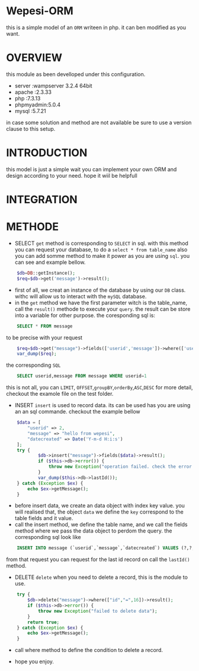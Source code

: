 # Wepesi-ORM
this is a simple model of an `ORM` writeen in php. it can ben modified as you want.

# OVERVIEW
this module as been develloped under this configuration. 
- server    :wampserver 3.2.4 64bit
- apache    :2.3.33
- php       :7.3.13
- phpmyadmin:5.0.4
- mysql     :5.7.21

in case some solution and method are not available be sure to use a version clause to this setup.
# INTRODUCTION 
this model is just a simple wait you can implement your own ORM and design according to your need.
hope it wiil be helpfull

# INTEGRATION
# METHODE
* SELECT
`get` method is corresponding to `SELECT` in sql. with this method you can request your database,
to do a `select * from table_name` also you can add somme method to make it power as you are using `sql`.
you can see and example bellow.
```php
    $db=DB::getInstance();
    $req=$db->get('message')->result();
```
- first of all, we creat an instance of the database by using our `DB` class. withc will allow us to interact with the `mySQL` database.
- in the `get` method we have the first parameter witch is the table_name, call the `result()` methode to execute your `query`.
the result can be store into a variable for other purpose.
the coresponding sql is:
```sql
    SELECT * FROM message
```
to be precise with your request
```php
    $req=$db->get("message")->fields(['userid','message'])->where(['userid',"=",1])->result();
    var_dump($req);
```
the corresponding `SQL`
```sql
    SELECT userid,message FROM message WHERE userid=1
```
this is not all, you can `LIMIT`, `OFFSET`,`groupBY`,`orderBy`,`ASC`,`DESC`
for more detail, checkout the examole file on the test folder.

* INSERT
`insert` is used to record data. its can be used has you are using an an sql commande.
checkout the example bellow
```php
    $data = [
        "userid" => 2,
        "message" => "hello from wepesi",
        "datecreated" => Date('Y-m-d H:i:s')
    ];
    try {
            $db->insert("message")->fields($data)->result();
            if ($this->db->error()) {
                throw new Exception("operation failed. check the error description");
            }
            var_dump($this->db->lastId());
    } catch (Exception $ex) {
        echo $ex->getMessage();
    }
```
- before insert data, we create an data object with index key value.
you will realised that, the object `data` we define the `key` correspond to the table fields and it value.
- call the insert method, we define the table name, and we call the fields method where we pass the data object to perdom the query.
the corresponding sql look like
```sql
    INSERT INTO message (`userid`,`message`,`datecreated`) VALUES (?,?,?)
```
from that request you can request for the last id record on call the `lastId()` method.

* DELETE
`delete` when you need to delete a record, this is the module to use.
```php
    try {
        $db->delete("message")->where(["id","=",16])->result();
        if ($this->db->error()) {
            throw new Exception("failed to delete data");
        }
        return true;
    } catch (Exception $ex) {
        echo $ex->getMessage();
    }
```
- call where method to define the condition to delete a record.

* hope you enjoy.
